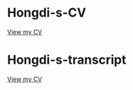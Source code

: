 # Hongdi-s-CV
[View my CV](https://github.com/hongdipei/Hongdi-s-CV/blob/main/CV-hongdi_pei.pdf)
# Hongdi-s-transcript
[View my CV](https://github.com/hongdipei/Hongdi-s-CV/blob/main/transcript.pdf)
